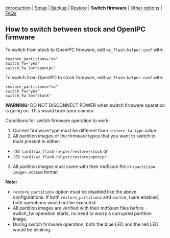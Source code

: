 [Introduction](README.md) | [Setup](README_setup.md) | [Backup](README_backup.md) | [Restore](README_restore.md) | **Switch firmware** | [Other options](README_other_options.md) | [FAQs](README_FAQs.md_)

## How to switch between stock and OpenIPC firmware


To switch from stock to OpenIPC firmware, edit `wz_flash-helper.conf` with:
```
restore_partitions="no"
switch_fw="yes"
switch_fw_to="openipc"
```

To switch from OpenIPC to stock firmware, edit `wz_flash-helper.conf` with:
```
restore_partitions="no"
switch_fw="yes"
switch_fw_to="stock"
```

**WARNING:** DO NOT DISCONNECT POWER when switch firmware operation is going on. This would brick your camera.

Conditions for switch firmware operation to work:
1. Current firmware type must be different from `restore_fw_type` value
2. All partition images of the firmware types that you want to switch to must present in either:
- `(SD card)/wz_flash-helper/restore/stock` or
- `(SD card)/wz_flash-helper/restore/openipc`
3. All partition images must come with their md5sum file in `<partition image>.md5sum` format


**Note:**
- `restore_partitions` option must be disabled like the above configurations. If both `restore_partitions` and `switch_fw`are enabled, both operations would not be executed.
- All partition images are verified with their md5sum files before switch_fw operation starts, no need to worry a currupted partition image.
- During switch firmware operation, both the blue LED and the red LED would be blinking.
